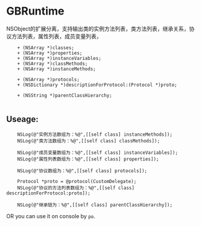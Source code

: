 # GBRuntime
NSObject的扩展分离，支持输出类的实例方法列表，类方法列表，继承关系，协议方法列表，属性列表，成员变量列表，

```
    + (NSArray *)classes;
    + (NSArray *)properties;
    + (NSArray *)instanceVariables;
    + (NSArray *)classMethods;
    + (NSArray *)instanceMethods;

    + (NSArray *)protocols;
    + (NSDictionary *)descriptionForProtocol:(Protocol *)proto;

    + (NSString *)parentClassHierarchy;
    
```

## Useage:

```
    NSLog(@"实例方法数组为：%@",[[self class] instanceMethods]);
    NSLog(@"类方法数组为：%@",[[self class] classMethods]);

    NSLog(@"成员变量数组为：%@",[[self class] instanceVariables]);
    NSLog(@"属性列表数组为：%@",[[self class] properties]);
    
    NSLog(@"协议数组为：%@",[[self class] protocols]);
    
    Protocol *proto = @protocol(CustomDelegate);
    NSLog(@"协议的方法列表数组为：%@",[[self class] descriptionForProtocol:proto]);
    
    NSLog(@"继承链为：%@",[[self class] parentClassHierarchy]);
```

OR
you can use it on console by `po`.


